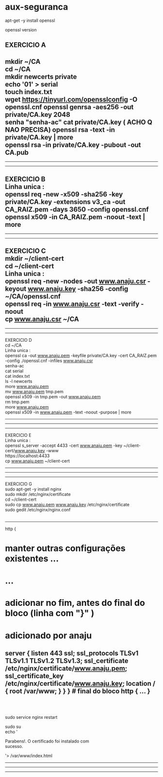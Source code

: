 # aux-seguranca

apt-get -y install openssl

openssl version

EXERCICIO A <br>
---------------------------
mkdir ~/CA <br>
cd ~/CA <br>
mkdir newcerts private <br>
echo '01' > serial <br>
touch index.txt <br>
wget https://tinyurl.com/opensslconfig -O openssl.cnf
openssl genrsa -aes256 -out private/CA.key 2048 <br>
senha "senha-ac"
cat private/CA.key ( ACHO Q NAO PRECISA)
openssl rsa -text -in private/CA.key | more <br>
openssl rsa -in private/CA.key -pubout -out CA.pub
---------------------------
---------------------------
---------------------------
EXERCICIO B <br>
Linha unica : <br>
openssl req -new -x509 -sha256 -key private/CA.key -extensions v3_ca -out CA_RAIZ.pem -days 3650 -config openssl.cnf
openssl x509 -in CA_RAIZ.pem -noout -text | more
---------------------------
---------------------------
---------------------------
EXERCICIO C <br>
mkdir ~/client-cert <br>
cd ~/client-cert <br>
Linha unica :  <br>
openssl req -new -nodes -out www.anaju.csr -keyout www.anaju.key -sha256 -config ~/CA/openssl.cnf <br>
openssl req -in www.anaju.csr -text -verify -noout  <br>
cp www.anaju.csr ~/CA  <br>
---------------------------
---------------------------
---------------------------
EXERCICIO D <br>
cd ~/CA <br>
Linha unica : <br>
openssl ca -out www.anaju.pem -keyfile private/CA.key -cert CA_RAIZ.pem -config ./openssl.cnf -infiles www.anaju.csr <br>
senha-ac <br>
cat serial <br>
cat index.txt <br>
ls -l newcerts <br>
more www.anaju.pem <br>
mv www.anaju.pem tmp.pem <br>
openssl x509 -in tmp.pem -out www.anaju.pem <br>
rm tmp.pem <br>
more www.anaju.pem <br>
openssl x509 -in www.anaju.pem -text -noout -purpose | more <br>

---------------------------
---------------------------
---------------------------
EXERCICIO E <br>
Linha unica : <br>
openssl s_server -accept 4433 -cert www.anaju.pem -key ~/client-cert/www.anaju.key -www <br>
https://localhost:4433 <br>
cp www.anaju.pem ~/client-cert <br>

---------------------------
---------------------------
---------------------------
EXERCICIO G <br>
sudo apt-get -y install nginx <br>
sudo mkdir /etc/nginx/certificate <br>
cd ~/client-cert <br>
sudo cp www.anaju.pem www.anaju.key /etc/nginx/certificate <br>
sudo gedit /etc/nginx/nginx.conf <br><br>

----
http {
# manter outras configurações existentes ...
# ...
# adicionar no fim, antes do final do bloco (linha com "}" )
# adicionado por anaju
server {
listen 443 ssl;
ssl_protocols TLSv1 TLSv1.1 TLSv1.2 TLSv1.3;
ssl_certificate /etc/nginx/certificate/www.anaju.pem;
ssl_certificate_key /etc/nginx/certificate/www.anaju.key;
location / {
root /var/www;
}
}
} # final do bloco http { ... }
----
<br><br>

sudo service nginx restart <br>

sudo su <br>
echo '<HTML><BODY><P>Parabens!. O certificado foi instalado com <br>
sucesso.</P></BODY></HTML>'> /var/www/index.html <br>




---------------------------
---------------------------
---------------------------

